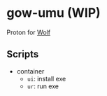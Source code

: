 gow-umu (WIP)
=============
Proton for [Wolf](https://github.com/games-on-whales/wolf)

Scripts
-------
- container
    - `ui`: install exe
    - `ur`: run exe

